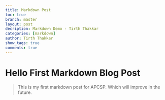 ```yaml
---
title: Markdown Post
toc: true
branch: master
layout: post
decription: Markdown Demo - Tirth Thakkar
categories: [markdown]
author: Tirth Thakkar
show_tags: true
comments: true
---
```

# Hello First Markdown Blog Post
>This is my first markdown post for APCSP. Which will improve in the future. 
